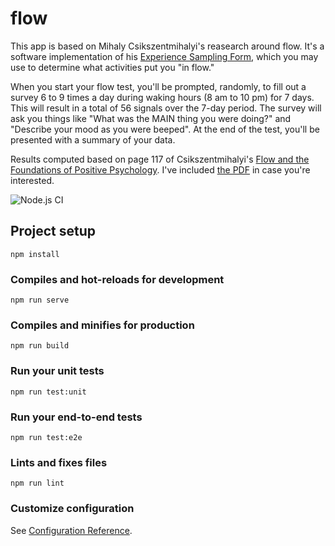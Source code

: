# flow
This app is based on Mihaly Csikszentmihalyi's reasearch around flow. It's a software implementation of his [Experience Sampling Form](https://link.springer.com/chapter/10.1007/978-94-017-9088-8_3), which you may use to determine what activities put you "in flow." 

When you start your flow test, you'll be prompted, randomly, to fill out a survey 6 to 9 times a day during waking hours (8 am to 10 pm) for 7 days. This will result in a total of 56 signals over the 7-day period. The survey will ask you things like "What was the MAIN thing you were doing?" and "Describe your mood as you were beeped". At the end of the test, you'll be presented with a summary of your data. 

Results computed based on page 117 of Csikszentmihalyi's [Flow and the Foundations of Positive Psychology](https://www.academia.edu/39728351/Flow_and_the_Foundations_of_Positive_Psychology_The_Collected_Works_of_Mihaly_Csikszentmihalyi). I've included [the PDF](./Flow_and_the_Foundations_of_Positive_Psy.pdf) in case you're interested.

![Node.js CI](https://github.com/NmVAson/flow/workflows/Node.js%20CI/badge.svg?event=push)

## Project setup
```
npm install
```

### Compiles and hot-reloads for development
```
npm run serve
```

### Compiles and minifies for production
```
npm run build
```

### Run your unit tests
```
npm run test:unit
```

### Run your end-to-end tests
```
npm run test:e2e
```

### Lints and fixes files
```
npm run lint
```

### Customize configuration
See [Configuration Reference](https://cli.vuejs.org/config/).
